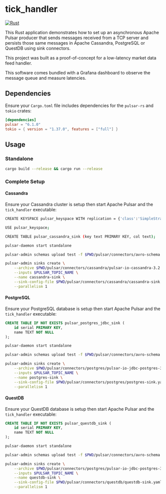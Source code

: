 # tick_handler

[![Rust](https://github.com/alexandrebrilhante/tick_handler/actions/workflows/rust.yml/badge.svg)](https://github.com/alexandrebrilhante/tick_handler/actions/workflows/rust.yml)

This Rust application demonstrates how to set up an asynchronous Apache Pulsar producer that sends messages received from a TCP server and persists those same messages in Apache Cassandra, PostgreSQL or QuestDB using sink connectors.

This project was built as a proof-of-concept for a low-latency market data feed handler.

This software comes bundled with a Grafana dashboard to observe the message queue and measure latencies.

## Dependencies

Ensure your `Cargo.toml` file includes dependencies for the `pulsar-rs` and `tokio` crates:

```toml
[dependencies]
pulsar = "6.1.0"
tokio = { version = "1.37.0", features = ["full"] }
```

## Usage

### Standalone

```bash
cargo build --release && cargo run --release
```

### Complete Setup

#### Cassandra

Ensure your Cassandra cluster is setup then start Apache Pulsar and the `tick_handler` executable:

```bash
CREATE KEYSPACE pulsar_keyspace WITH replication = {'class':'SimpleStrategy', 'replication_factor':1};

USE pulsar_keyspace;

CREATE TABLE pulsar_cassandra_sink (key text PRIMARY KEY, col text);
````

```bash
pulsar-daemon start standalone

pulsar-admin schemas upload test -f $PWD/pulsar/connectors/avro-schema

pulsar-admin sinks create \
    --archive $PWD/pulsar/connectors/cassandra/pulsar-io-cassandra-3.2.2.nar \
    --inputs $PULSAR_TOPIC_NAME \
    --name cassandra-sink \
    --sink-config-file $PWD/pulsar/connectors/cassandra/cassandra-sink.yml \
    --parallelism 1
```

#### PostgreSQL

Ensure your PostgreSQL database is setup then start Apache Pulsar and the `tick_handler` executable:

```sql
CREATE TABLE IF NOT EXISTS pulsar_postgres_jdbc_sink (
    id serial PRIMARY KEY,
    name TEXT NOT NULL
);
```

```bash
pulsar-daemon start standalone

pulsar-admin schemas upload test -f $PWD/pulsar/connectors/avro-schema

pulsar-admin sinks create \
    --archive $PWD/pulsar/connectors/postgres/pulsar-io-jdbc-postgres-3.2.2.nar \
    --inputs $PULSAR_TOPIC_NAME \
    --name postgres-sink \
    --sink-config-file $PWD/pulsar/connectors/postgres/postgres-sink.yaml \
    --parallelism 1
```

#### QuestDB

Ensure your QuestDB database is setup then start Apache Pulsar and the `tick_handler` executable:

```sql
CREATE TABLE IF NOT EXISTS pulsar_questdb_sink (
    id serial PRIMARY KEY,
    name TEXT NOT NULL
);
```

```bash
pulsar-daemon start standalone

pulsar-admin schemas upload test -f $PWD/pulsar/connectors/avro-schema

pulsar-admin sinks create \
    --archive $PWD/pulsar/connectors/postgres/pulsar-io-jdbc-postgres-3.2.2.nar \
    --inputs $PULSAR_TOPIC_NAME \
    --name questdb-sink \
    --sink-config-file $PWD/pulsar/connectors/questdb/questdb-sink.yaml \
    --parallelism 1
```
